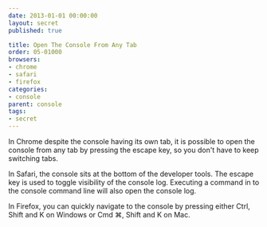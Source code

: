 ```yaml
---
date: 2013-01-01 00:00:00
layout: secret
published: true

title: Open The Console From Any Tab
order: 05-01000
browsers:
- chrome
- safari
- firefox
categories:
- console
parent: console
tags:
- secret
---
```


<p class="chrome">In Chrome despite the console having its own tab, it is possible to open the console from any tab by pressing the escape key, so you don't have to keep switching tabs.</p>

<p class="safari">In Safari, the console sits at the bottom of the developer tools. The escape key is used to toggle visibility of the console log. Executing a command in to the console command line will also open the console log.</p>

<p class="firefox">In Firefox, you can quickly navigate to the console by pressing either Ctrl, Shift and K on Windows or Cmd ⌘, Shift and K on Mac.</p>